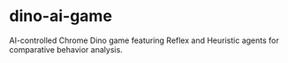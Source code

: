# dino-ai-game
AI-controlled Chrome Dino game featuring Reflex and Heuristic agents for comparative behavior analysis.
